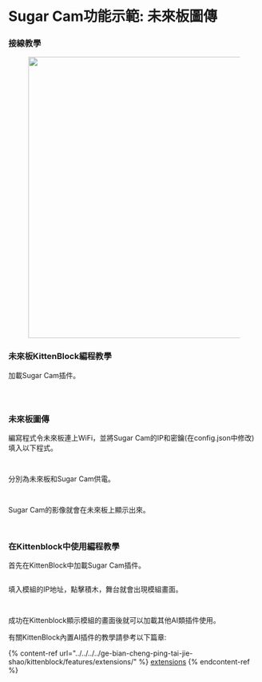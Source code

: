 # Sugar Cam功能示範: 未來板圖傳

### 接線教學

<figure><img src="../../../../.gitbook/assets/cam_edu_wire.png" alt="" width="563"><figcaption></figcaption></figure>

### 未來板KittenBlock編程教學

加載Sugar Cam插件。

<div>

<figure><img src="../../../../.gitbook/assets/cam_kb1.png" alt=""><figcaption></figcaption></figure>

 

<figure><img src="../../../../.gitbook/assets/cam_kb2.png" alt=""><figcaption></figcaption></figure>

</div>

<figure><img src="../../../../.gitbook/assets/cam_kb3.png" alt=""><figcaption></figcaption></figure>

### 未來板圖傳

編寫程式令未來板連上WiFi，並將Sugar Cam的IP和密鑰(在config.json中修改)填入以下程式。

<div>

<figure><img src="../../../../.gitbook/assets/cam_kb4 (1).png" alt=""><figcaption></figcaption></figure>

 

<figure><img src="../../../../.gitbook/assets/cam_kb5.png" alt=""><figcaption></figcaption></figure>

</div>

分別為未來板和Sugar Cam供電。

<div>

<figure><img src="../../../../.gitbook/assets/cam_kb6.png" alt=""><figcaption></figcaption></figure>

 

<figure><img src="../../../../.gitbook/assets/cam_kb7.png" alt=""><figcaption></figcaption></figure>

</div>

Sugar Cam的影像就會在未來板上顯示出來。

<div>

<figure><img src="../../../../.gitbook/assets/cam_kb8.jpg" alt=""><figcaption></figcaption></figure>

 

<figure><img src="../../../../.gitbook/assets/cam_kb9.jpg" alt=""><figcaption></figcaption></figure>

</div>

### 在Kittenblock中使用編程教學

首先在KittenBlock中加載Sugar Cam插件。

<figure><img src="../../../../.gitbook/assets/cam_ai1.png" alt=""><figcaption></figcaption></figure>

填入模組的IP地址，點擊積木，舞台就會出現模組畫面。

<div>

<figure><img src="../../../../.gitbook/assets/cam_kb4.png" alt=""><figcaption></figcaption></figure>

 

<figure><img src="../../../../.gitbook/assets/cam_ai2.png" alt=""><figcaption></figcaption></figure>

</div>

成功在Kittenblock顯示模組的畫面後就可以加載其他AI類插件使用。

有關KittenBlock內置AI插件的教學請參考以下篇章:

{% content-ref url="../../../../ge-bian-cheng-ping-tai-jie-shao/kittenblock/features/extensions/" %}
[extensions](../../../../ge-bian-cheng-ping-tai-jie-shao/kittenblock/features/extensions/)
{% endcontent-ref %}

<div>

<figure><img src="../../../../.gitbook/assets/cam_ai3.png" alt=""><figcaption></figcaption></figure>

 

<figure><img src="../../../../.gitbook/assets/cam_ai4.png" alt=""><figcaption></figcaption></figure>

</div>
